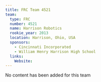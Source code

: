 ```yaml
---
title: FRC Team 4521
team:
  type: FRC
  number: 4521
  name: Harrison Robotics
  rookie_year: 2013
  location: Harrison, Ohio, USA
  sponsors:
    - Cincinnati Incorporated
    - William Henry Harrison High School
  links:
    Website: 
---
```

No content has been added for this team